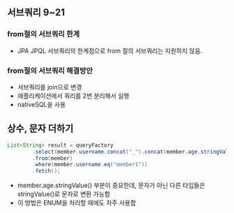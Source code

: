 ## 서브쿼리 9~21
### from절의 서브쿼리 한계
- JPA JPQL 서브쿼리의 한계점으로 from 절의 서브쿼리는 지원하지 않음.
### from절의 서브쿼리 해결방안
- 서브쿼리를 join으로 변경
- 애플리케이션에서 쿼리를 2번 분리해서 실행
- nativeSQL을 사용

## 상수, 문자 더하기
```java
List<String> result = queryFactory
        .select(member.username.concat("_").concat(member.age.stringValue()))
        .from(member)
        .where(member.username.eq("member1"))
        .fetch();
```
- member.age.stringValue() 부분이 중요한데, 문자가 아닌 다른 타입들은 stringValue()로 문자로 변환 가능함
- 이 방법은 ENUM을 처리할 때에도 자주 사용함